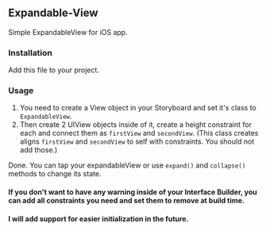 ## Expandable-View
Simple ExpandableView for iOS app.

### Installation 
Add this file to your project.

### Usage
1. You need to create a View object in your Storyboard and set it's class to `ExpandableView`.
2. Then create 2 UIView objects inside of it, create a height constraint for each and connect them as `firstView` and `secondView`. (This class creates aligns `firstView` and `secondView` to self with constraints. You should not add those.)

Done. You can tap your expandableView or use `expand()` and `collapse()` methods to change its state.

#### If you don't want to have any warning inside of your Interface Builder, you can add all constraints you need and set them to remove at build time.

#### I will add support for easier initialization in the future.
